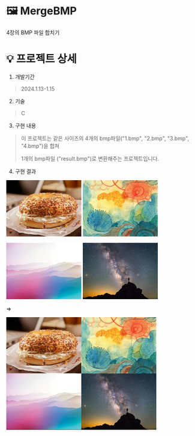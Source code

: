# 🖼️ MergeBMP
4장의 BMP 파일 합치기


# 💡 프로젝트 상세

1. 개발기간
> 2024.1.13-1.15

2. 기술
> C

3. 구현 내용
> 이 프로젝트는 같은 사이즈의 4개의 bmp파일("1.bmp", "2.bmp", "3.bmp", "4.bmp")을 합쳐
>
> 1개의 bmp파일 ("result.bmp")로 변환해주는 프로젝트입니다.

4. 구현 결과
   

<img src="/1.bmp" width="200px" height="150px" title="1.bmp" alt="1.bmp"></img>
<img src="/2.bmp" width="200px" height="150px" title="2.bmp" alt="2.bmp"></img>


<img src="/3.bmp" width="200px" height="150px" title="3.bmp" alt="3.bmp"></img>
<img src="/4.bmp" width="200px" height="150px" title="4.bmp" alt="4.bmp"></img>
   
=>


<img src="/result.bmp" width="400px" height="300px" title="result.bmp" alt="result.bmp"></img>
